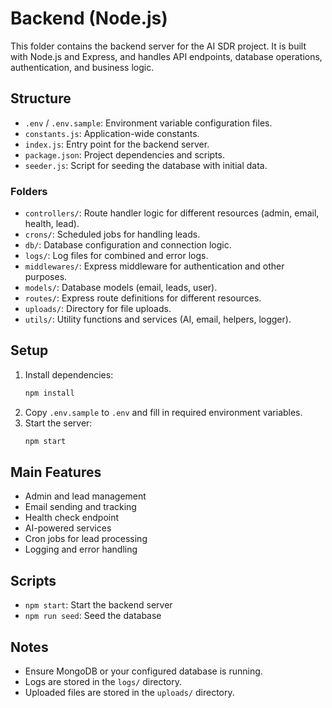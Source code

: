 # Backend (Node.js)

This folder contains the backend server for the AI SDR project. It is built with Node.js and Express, and handles API endpoints, database operations, authentication, and business logic.

## Structure

- `.env` / `.env.sample`: Environment variable configuration files.
- `constants.js`: Application-wide constants.
- `index.js`: Entry point for the backend server.
- `package.json`: Project dependencies and scripts.
- `seeder.js`: Script for seeding the database with initial data.

### Folders
- `controllers/`: Route handler logic for different resources (admin, email, health, lead).
- `crons/`: Scheduled jobs for handling leads.
- `db/`: Database configuration and connection logic.
- `logs/`: Log files for combined and error logs.
- `middlewares/`: Express middleware for authentication and other purposes.
- `models/`: Database models (email, leads, user).
- `routes/`: Express route definitions for different resources.
- `uploads/`: Directory for file uploads.
- `utils/`: Utility functions and services (AI, email, helpers, logger).

## Setup

1. Install dependencies:
   ```bash
   npm install
   ```
2. Copy `.env.sample` to `.env` and fill in required environment variables.
3. Start the server:
   ```bash
   npm start
   ```

## Main Features
- Admin and lead management
- Email sending and tracking
- Health check endpoint
- AI-powered services
- Cron jobs for lead processing
- Logging and error handling

## Scripts
- `npm start`: Start the backend server
- `npm run seed`: Seed the database

## Notes
- Ensure MongoDB or your configured database is running.
- Logs are stored in the `logs/` directory.
- Uploaded files are stored in the `uploads/` directory.
